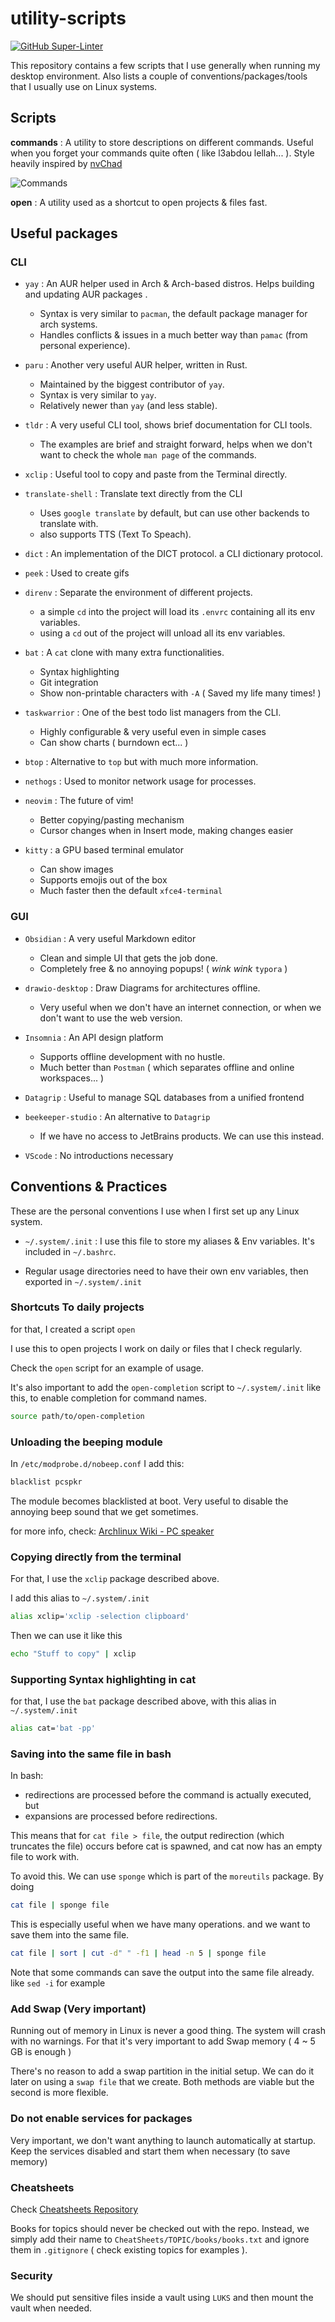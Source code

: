 # utility-scripts

[![GitHub Super-Linter](https://github.com/saief1999/utility-scripts/actions/workflows/linter.yml/badge.svg)](https://github.com/marketplace/actions/super-linter)

This repository contains a few scripts that I use generally when running my desktop environment. Also lists a couple of conventions/packages/tools that I usually use on Linux systems.

## Scripts

**commands** : A utility to store descriptions on different commands. Useful when you forget your commands quite often ( like l3abdou lellah... ). Style heavily inspired by [nvChad](https://nvchad.com/)

![Commands](resources/commands.png)

**open** : A utility used as a shortcut to open projects & files fast.

## Useful packages

### CLI

- `yay` : An AUR helper used in Arch & Arch-based distros. Helps building and updating AUR packages .
  - Syntax is very similar to `pacman`, the default package manager for arch systems.
  - Handles conflicts & issues in a much better way than `pamac` (from personal experience).

- `paru` : Another very useful AUR helper, written in Rust.
  - Maintained by the biggest contributor of `yay`.
  - Syntax is very similar to `yay`.
  - Relatively newer than `yay` (and less stable).

- `tldr` : A very useful CLI tool, shows brief documentation for CLI tools.
  - The examples are brief and straight forward, helps when we don't want to check the whole `man page` of the commands.

- `xclip` : Useful tool to copy and paste from the Terminal directly.

- `translate-shell` : Translate text directly from the CLI
  - Uses `google translate` by default, but can use other backends to translate with.
  - also supports TTS (Text To Speach).

- `dict` : An implementation of the DICT protocol. a CLI dictionary protocol.

- `peek` : Used to create gifs

- `direnv` : Separate the environment of different projects.
  - a simple `cd` into the project will load its `.envrc` containing all its env variables.
  - using a `cd` out of the project will unload all its env variables.

- `bat` : A `cat` clone with many extra functionalities.
  - Syntax highlighting
  - Git integration
  - Show non-printable characters with `-A` ( Saved my life many times! )

- `taskwarrior` : One of the best todo list managers from the CLI.
  - Highly configurable & very useful even in simple cases
  - Can show charts ( burndown ect... )

- `btop` : Alternative to `top` but with much more information.

- `nethogs` : Used to monitor network usage for processes.

- `neovim` : The future of vim!
  - Better copying/pasting mechanism
  - Cursor changes when in Insert mode, making changes easier

- `kitty` : a GPU based terminal emulator
  - Can show images
  - Supports emojis out of the box
  - Much faster then the default `xfce4-terminal`

### GUI

- `Obsidian` : A very useful Markdown editor
  - Clean and simple UI that gets the job done.
  - Completely free & no annoying popups! ( *wink* *wink* `typora` )

- `drawio-desktop` : Draw Diagrams for architectures offline.
  - Very useful when we don't have an internet connection, or when we don't want to use the web version.

- `Insomnia` : An API design platform
  - Supports offline development with no hustle.
  - Much better than `Postman` ( which separates offline and online workspaces... )

- `Datagrip` : Useful to manage SQL databases from a unified frontend

- `beekeeper-studio` : An alternative to `Datagrip`
  - If we have no access to JetBrains products. We can use this instead.

- `VScode` : No introductions necessary

## Conventions & Practices

These are the personal conventions I use when I first set up any Linux system.

- `~/.system/.init` : I use this file to store my aliases & Env variables. It's included in `~/.bashrc`.

- Regular usage directories need to have their own env variables, then exported in `~/.system/.init`

### Shortcuts To daily projects

for that, I created a script `open`

I use this to open projects I work on daily or files that I check regularly.

Check the `open` script for an example of usage.

It's also important to add the `open-completion` script to `~/.system/.init` like this, to enable completion for command names.

```bash
source path/to/open-completion
```

### Unloading the beeping module

In `/etc/modprobe.d/nobeep.conf` I add this:

```bash
blacklist pcspkr
```

The module becomes blacklisted at boot. Very useful to disable the annoying beep sound that we get sometimes.

for more info, check: [Archlinux Wiki - PC speaker](https://wiki.archlinux.org/title/PC_speaker)

### Copying directly from the terminal

For that, I use the `xclip` package described above.

I add this alias to `~/.system/.init`

```bash
alias xclip='xclip -selection clipboard'
```

Then we can use it like this

```bash
echo "Stuff to copy" | xclip
```

### Supporting Syntax highlighting in cat

for that, I use the `bat` package described above, with this alias in `~/.system/.init`

```bash
alias cat='bat -pp'
```

### Saving into the same file in bash

In bash:

- redirections are processed before the command is actually executed, but
- expansions are processed before redirections.

This means that for `cat file > file`, the output redirection (which truncates the file) occurs before cat is spawned, and cat now has an empty file to work with.

To avoid this. We can use `sponge` which is part of the `moreutils` package. By doing

```bash
cat file | sponge file
```

This is especially useful when we have many operations. and we want to save them into the same file.

```bash
cat file | sort | cut -d" " -f1 | head -n 5 | sponge file
```

Note that some commands can save the output into the same file already. like `sed -i` for example

### Add Swap (Very important)

Running out of memory in Linux is never a good thing. The system will crash with no warnings. For that it's very important to add Swap memory ( 4 ~ 5 GB is enough )

There's no reason to add a swap partition in the initial setup. We can do it later on using a `swap file` that we create. Both methods are viable but the second is more flexible.

### Do not enable services for packages

Very important, we don't want anything to launch automatically at startup. Keep the services disabled and start them when necessary (to save memory)

### Cheatsheets

Check [Cheatsheets Repository](https://github.com/Saief1999/CheatSheets)

Books for topics should never be checked out with the repo. Instead, we simply add their name to `CheatSheets/TOPIC/books/books.txt` and ignore them in `.gitignore` ( check existing topics for examples ).

### Security

We should put sensitive files inside a vault using `LUKS` and then mount the vault when needed.
